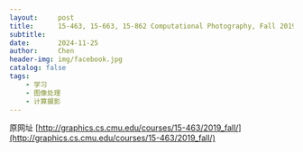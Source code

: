 ```yaml
---
layout:     post
title:      15-463, 15-663, 15-862 Computational Photography, Fall 2019 
subtitle:   
date:       2024-11-25
author:     Chen
header-img: img/facebook.jpg
catalog: false
tags:
    - 学习
    - 图像处理
    - 计算摄影
---
```




原网址  [http://graphics.cs.cmu.edu/courses/15-463/2019_fall/](http://graphics.cs.cmu.edu/courses/15-463/2019_fall/)  




